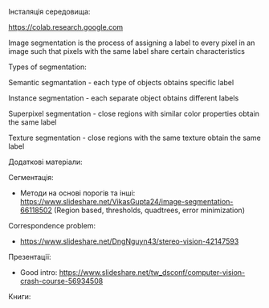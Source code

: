Інсталяція середовища:

https://colab.research.google.com




Image segmentation is the process of assigning a label to every pixel in an image such that pixels with the same label share certain characteristics

Types of segmentation:

Semantic segmantation - each type of objects obtains specific label

Instance segmentation - each separate object obtains different labels

Superpixel segmentation - close regions with similar color properties obtain the same label

Texture segmentation - close regions with the same texture obtain the same label




Додаткові матеріали:

Сегментація:
- Методи на основі порогів та інші: https://www.slideshare.net/VikasGupta24/image-segmentation-66118502 (Region based, thresholds, quadtrees, error minimization)

Correspondence problem:
- https://www.slideshare.net/DngNguyn43/stereo-vision-42147593


Презентації:
- Good intro: https://www.slideshare.net/tw_dsconf/computer-vision-crash-course-56934508

Книги:

